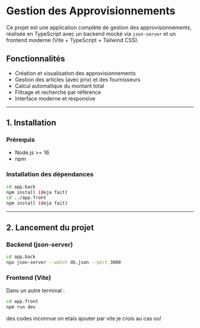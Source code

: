 # Gestion des Approvisionnements

Ce projet est une application complète de gestion des approvisionnements, réalisée en TypeScript avec un backend mocké via `json-server` et un frontend moderne (Vite + TypeScript + Tailwind CSS).

## Fonctionnalités
- Création et visualisation des approvisionnements
- Gestion des articles (avec prix) et des fournisseurs
- Calcul automatique du montant total
- Filtrage et recherche par référence
- Interface moderne et responsive

---

## 1. Installation

### Prérequis
- Node.js >= 16
- npm

### Installation des dépendances

```bash
cd app.back
npm install (deja fait)
cd ../app.front
npm install (deja fait)
```

---

## 2. Lancement du projet

### Backend (json-server)

```bash
cd app.back
npx json-server --watch db.json --port 3000
```

### Frontend (Vite)

Dans un autre terminal :

```bash
cd app.front
npm run dev
```

des codes inconnue on etais ajouter par vite je crois au cas ou!